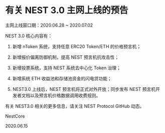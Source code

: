 # 有关 NEST 3.0 主网上线的预告

主网上线窗口期：2020.06.28 ~ 2020.07.02

NEST 3.0 核心内容有：

1. 新增 nToken 系统，支持任意 ERC20 Token/ETH 的价格预言机；

2. 新增报价偏离防御机制，提高 NEST 预言机抗攻击性；

3. 新增投票系统，支持 NEST 系统去中心化 Token 治理；

4. 新增系统 ETH 收益池和存储池资金的闪电贷功能；

5. NEST3.0 上线后，NEST 预言机将正式对外开放；同步发布 NEST 预言机开发者文档以及预言机价格数据调用收费规则。

有关 NEST3.0 相关的更多信息，请关注 NEST Protocol GitHub 动态。


NestCore

2020.06.15
